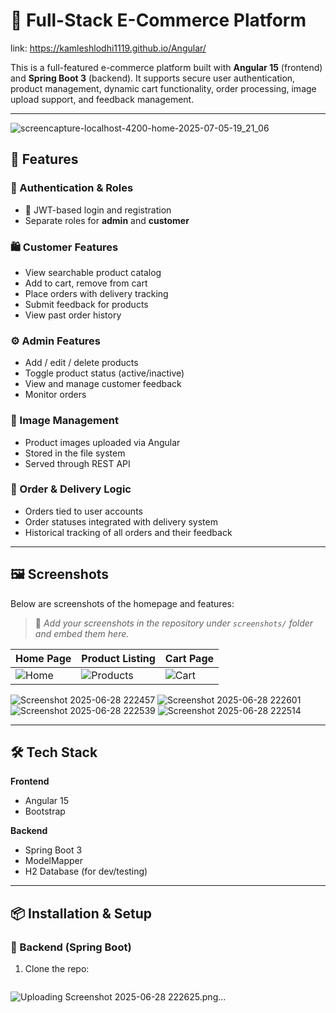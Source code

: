 # 🛒 Full-Stack E-Commerce Platform
link: https://kamleshlodhi1119.github.io/Angular/

This is a full-featured e-commerce platform built with **Angular 15** (frontend) and **Spring Boot 3** (backend). It supports secure user authentication, product management, dynamic cart functionality, order processing, image upload support, and feedback management.

---
![screencapture-localhost-4200-home-2025-07-05-19_21_06](https://github.com/user-attachments/assets/bb143769-25d5-442e-8fec-3f3f98c41770)


## 🚀 Features

### 👥 Authentication & Roles
- 🔐 JWT-based login and registration
- Separate roles for **admin** and **customer**

### 🛍 Customer Features
- View searchable product catalog
- Add to cart, remove from cart
- Place orders with delivery tracking
- Submit feedback for products
- View past order history

### ⚙️ Admin Features
- Add / edit / delete products
- Toggle product status (active/inactive)
- View and manage customer feedback
- Monitor orders

### 📸 Image Management
- Product images uploaded via Angular
- Stored in the file system
- Served through REST API

### 🧾 Order & Delivery Logic
- Orders tied to user accounts
- Order statuses integrated with delivery system
- Historical tracking of all orders and their feedback

---

## 🖼 Screenshots

Below are screenshots of the homepage and features:

> 📸 *Add your screenshots in the repository under `screenshots/` folder and embed them here.*

| Home Page | Product Listing | Cart Page |
|-----------|-----------------|-----------|
| ![Home](screenshots/homepage.png) | ![Products](screenshots/products.png) | ![Cart](screenshots/cart.png) |
![Screenshot 2025-06-28 222457](https://github.com/user-attachments/assets/9770a5ce-3cc8-41cd-a2f5-d042b7afc76d)
![Screenshot 2025-06-28 222601](https://github.com/user-attachments/assets/8cdc3764-d9d4-4605-a100-8d465bdae65a)
![Screenshot 2025-06-28 222539](https://github.com/user-attachments/assets/e6162f2a-7a87-4cd1-b643-30cc94fd2411)
![Screenshot 2025-06-28 222514](https://github.com/user-attachments/assets/778a624f-f8a2-4188-8f24-0c00a329f415)


---

## 🛠️ Tech Stack

**Frontend**  
- Angular 15  
- Bootstrap  

**Backend**  
- Spring Boot 3  
- ModelMapper  
- H2 Database (for dev/testing)

---

## 📦 Installation & Setup

### 🔧 Backend (Spring Boot)
1. Clone the repo:
   ```bash
![Uploading Screenshot 2025-06-28 222625.png…]()

